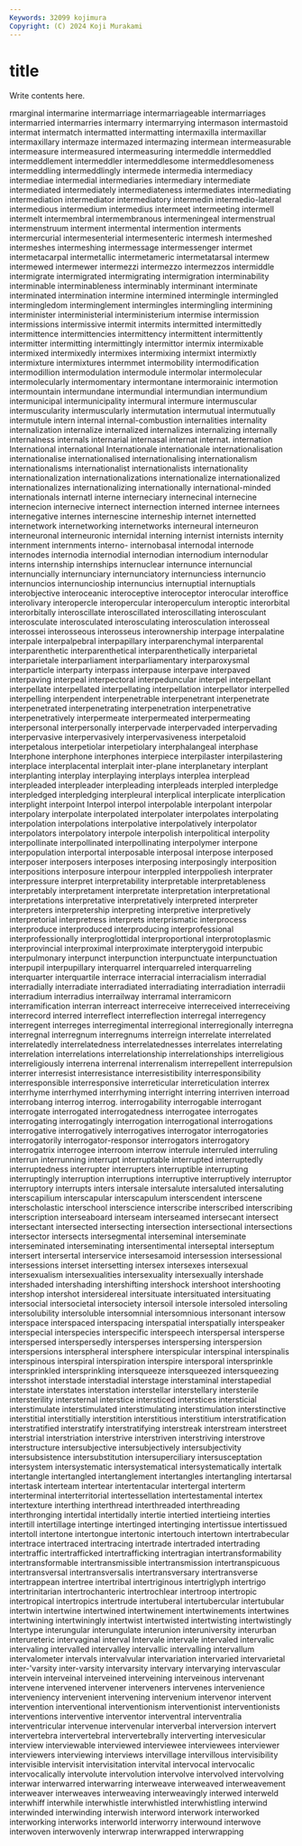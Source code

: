 ```yaml
---
Keywords: 32099 kojimura
Copyright: (C) 2024 Koji Murakami
---
```


# title

Write contents here.



rmarginal
intermarine intermarriage intermarriageable intermarriages intermarried intermarries intermarry intermarrying intermason intermastoid
intermat intermatch intermatted intermatting intermaxilla intermaxillar intermaxillary intermaze intermazed intermazing
intermean intermeasurable intermeasure intermeasured intermeasuring intermeddle intermeddled intermeddlement intermeddler intermeddlesome
intermeddlesomeness intermeddling intermeddlingly intermede intermedia intermediacy intermediae intermedial intermediaries intermediary
intermediate intermediated intermediately intermediateness intermediates intermediating intermediation intermediator intermediatory intermedin
intermedio-lateral intermedious intermedium intermedius intermeet intermeeting intermell intermelt intermembral intermembranous
intermeningeal intermenstrual intermenstruum interment intermental intermention interments intermercurial intermesenterial intermesenteric
intermesh intermeshed intermeshes intermeshing intermessage intermessenger intermet intermetacarpal intermetallic intermetameric
intermetatarsal intermew intermewed intermewer intermezzi intermezzo intermezzos intermiddle intermigrate intermigrated
intermigrating intermigration interminability interminable interminableness interminably interminant interminate interminated intermination
intermine intermined intermingle intermingled intermingledom interminglement intermingles intermingling intermining interminister
interministerial interministerium intermise intermission intermissions intermissive intermit intermits intermitted intermittedly
intermittence intermittencies intermittency intermittent intermittently intermitter intermitting intermittingly intermittor intermix
intermixable intermixed intermixedly intermixes intermixing intermixt intermixtly intermixture intermixtures intermmet
intermobility intermodification intermodillion intermodulation intermodule intermolar intermolecular intermolecularly intermomentary intermontane
intermorainic intermotion intermountain intermundane intermundial intermundian intermundium intermunicipal intermunicipality intermural
intermure intermuscular intermuscularity intermuscularly intermutation intermutual intermutually intermutule intern internal
internal-combustion internalities internality internalization internalize internalized internalizes internalizing internally internalness
internals internarial internasal internat internat. internation International international Internationale internationale
internationalisation internationalise internationalised internationalising internationalism internationalisms internationalist internationalists internationality internationalization
internationalizations internationalize internationalized internationalizes internationalizing internationally international-minded internationals internatl interne
interneciary internecinal internecine internecion internecive internect internection interned internee internees
internegative internes internescine interneship internet internetted internetwork internetworking internetworks interneural
interneuron interneuronal interneuronic internidal interning internist internists internity internment internments
interno- internobasal internodal internode internodes internodia internodial internodian internodium internodular
interns internship internships internuclear internunce internuncial internuncially internunciary internunciatory internunciess
internuncio internuncios internuncioship internuncius internuptial internuptials interobjective interoceanic interoceptive interoceptor
interocular interoffice interolivary interopercle interopercular interoperculum interoptic interorbital interorbitally interoscillate
interoscillated interoscillating interosculant interosculate interosculated interosculating interosculation interosseal interossei interosseous
interosseus interownership interpage interpalatine interpale interpalpebral interpapillary interparenchymal interparental interparenthetic
interparenthetical interparenthetically interparietal interparietale interparliament interparliamentary interparoxysmal interparticle interparty interpass
interpause interpave interpaved interpaving interpeal interpectoral interpeduncular interpel interpellant interpellate
interpellated interpellating interpellation interpellator interpelled interpelling interpendent interpenetrable interpenetrant interpenetrate
interpenetrated interpenetrating interpenetration interpenetrative interpenetratively interpermeate interpermeated interpermeating interpersonal interpersonally
interpervade interpervaded interpervading interpervasive interpervasively interpervasiveness interpetaloid interpetalous interpetiolar interpetiolary
interphalangeal interphase Interphone interphone interphones interpiece interpilaster interpilastering interplace interplacental
interplait inter-plane interplanetary interplant interplanting interplay interplaying interplays interplea interplead
interpleaded interpleader interpleading interpleads interpled interpledge interpledged interpledging interpleural interplical
interplicate interplication interplight interpoint Interpol interpol interpolable interpolant interpolar interpolary
interpolate interpolated interpolater interpolates interpolating interpolation interpolations interpolative interpolatively interpolator
interpolators interpolatory interpole interpolish interpolitical interpolity interpollinate interpollinated interpollinating interpolymer
interpone interpopulation interportal interposable interposal interpose interposed interposer interposers interposes
interposing interposingly interposition interpositions interposure interpour interppled interppoliesh interprater interpressure
interpret interpretability interpretable interpretableness interpretably interpretament interpretate interpretation interpretational interpretations
interpretative interpretatively interpreted interpreter interpreters interpretership interpreting interpretive interpretively interpretorial
interpretress interprets interprismatic interprocess interproduce interproduced interproducing interprofessional interprofessionally interproglottidal
interproportional interprotoplasmic interprovincial interproximal interproximate interpterygoid interpubic interpulmonary interpunct interpunction
interpunctuate interpunctuation interpupil interpupillary interquarrel interquarreled interquarreling interquarter interquartile interrace
interracial interracialism interradial interradially interradiate interradiated interradiating interradiation interradii interradium
interradius interrailway interramal interramicorn interramification interran interreact interreceive interreceived interreceiving
interrecord interred interreflect interreflection interregal interregency interregent interreges interregimental interregional
interregionally interregna interregnal interregnum interregnums interreign interrelate interrelated interrelatedly interrelatedness
interrelatednesses interrelates interrelating interrelation interrelations interrelationship interrelationships interreligious interreligiously interrena
interrenal interrenalism interrepellent interrepulsion interrer interresist interresistance interresistibility interresponsibility interresponsible
interresponsive interreticular interreticulation interrex interrhyme interrhymed interrhyming interright interring interriven
interroad interrobang interrog interrog. interrogability interrogable interrogant interrogate interrogated interrogatedness
interrogatee interrogates interrogating interrogatingly interrogation interrogational interrogations interrogative interrogatively interrogatives
interrogator interrogatories interrogatorily interrogator-responsor interrogators interrogatory interrogatrix interrogee interroom interrow
interrule interruled interruling interrun interrunning interrupt interruptable interrupted interruptedly interruptedness
interrupter interrupters interruptible interrupting interruptingly interruption interruptions interruptive interruptively interruptor
interruptory interrupts inters intersale intersalute intersaluted intersaluting interscapilium interscapular interscapulum
interscendent interscene interscholastic interschool interscience interscribe interscribed interscribing interscription interseaboard
interseam interseamed intersecant intersect intersectant intersected intersecting intersection intersectional intersections
intersector intersects intersegmental interseminal interseminate interseminated interseminating intersentimental interseptal interseptum
intersert intersertal interservice intersesamoid intersession intersessional intersessions interset intersetting intersex
intersexes intersexual intersexualism intersexualities intersexuality intersexually intershade intershaded intershading intershifting
intershock intershoot intershooting intershop intershot intersidereal intersituate intersituated intersituating intersocial
intersocietal intersociety intersoil intersole intersoled intersoling intersolubility intersoluble intersomnial intersomnious
intersonant intersow interspace interspaced interspacing interspatial interspatially interspeaker interspecial interspecies
interspecific interspeech interspersal intersperse interspersed interspersedly intersperses interspersing interspersion interspersions
interspheral intersphere interspicular interspinal interspinalis interspinous interspiral interspiration interspire intersporal
intersprinkle intersprinkled intersprinkling intersqueeze intersqueezed intersqueezing intersshot interstade interstadial interstage
interstaminal interstapedial interstate interstates interstation interstellar interstellary intersterile intersterility intersternal
interstice intersticed interstices intersticial interstimulate interstimulated interstimulating interstimulation interstinctive interstitial
interstitially interstition interstitious interstitium interstratification interstratified interstratify interstratifying interstreak interstream
interstreet interstrial interstriation interstrive interstriven interstriving interstrove interstructure intersubjective intersubjectively
intersubjectivity intersubsistence intersubstitution intersuperciliary intersusceptation intersystem intersystematic intersystematical intersystematically intertalk
intertangle intertangled intertanglement intertangles intertangling intertarsal intertask interteam intertear intertentacular
intertergal interterm interterminal interterritorial intertessellation intertestamental intertex intertexture interthing interthread
interthreaded interthreading interthronging intertidal intertidally intertie intertied intertieing interties intertill
intertillage intertinge intertinged intertinging intertissue intertissued intertoll intertone intertongue intertonic
intertouch intertown intertrabecular intertrace intertraced intertracing intertrade intertraded intertrading intertraffic
intertrafficked intertrafficking intertragian intertransformability intertransformable intertransmissible intertransmission intertranspicuous intertransversal intertransversalis
intertransversary intertransverse intertrappean intertree intertribal intertriginous intertriglyph intertrigo intertrinitarian intertrochanteric
intertrochlear intertroop intertropic intertropical intertropics intertrude intertuberal intertubercular intertubular intertwin
intertwine intertwined intertwinement intertwinements intertwines intertwining intertwiningly intertwist intertwisted intertwisting
intertwistingly Intertype interungular interungulate interunion interuniversity interurban interureteric intervaginal interval
Intervale intervale intervaled intervalic intervaling intervalled intervalley intervallic intervalling intervallum
intervalometer intervals intervalvular intervariation intervaried intervarietal inter-'varsity inter-varsity intervarsity intervary
intervarying intervascular intervein interveinal interveined interveining interveinous intervenant intervene intervened
intervener interveners intervenes intervenience interveniency intervenient intervening intervenium intervenor intervent
intervention interventional interventionism interventionist interventionists interventions interventive interventor interventral interventralia
interventricular intervenue intervenular interverbal interversion intervert intervertebra intervertebral intervertebrally interverting
intervesicular interview interviewable interviewed interviewee interviewees interviewer interviewers interviewing interviews
intervillage intervillous intervisibility intervisible intervisit intervisitation intervital intervocal intervocalic intervocalically
intervolute intervolution intervolve intervolved intervolving interwar interwarred interwarring interweave interweaved
interweavement interweaver interweaves interweaving interweavingly interwed interweld interwhiff interwhile interwhistle
interwhistled interwhistling interwind interwinded interwinding interwish interword interwork interworked interworking
interworks interworld interworry interwound interwove interwoven interwovenly interwrap interwrapped interwrapping
